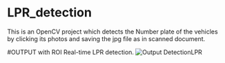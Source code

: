 # LPR_detection
This is an OpenCV project which detects the Number plate of the vehicles by clicking its photos and saving the jpg file as in scanned document.




#OUTPUT with ROI
Real-time LPR detection.
![Output DetectionLPR](https://user-images.githubusercontent.com/87194955/146432364-927edefc-341a-48d5-af9c-6b844108ad5a.png)

